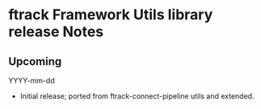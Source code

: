 # ftrack Framework Utils library release Notes

## Upcoming
YYYY-mm-dd

* Initial release; ported from ftrack-connect-pipeline utils and extended.
